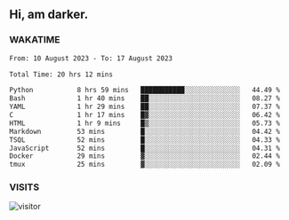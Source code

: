## Hi, am darker.

### WAKATIME

<!--START_SECTION:waka-->

```txt
From: 10 August 2023 - To: 17 August 2023

Total Time: 20 hrs 12 mins

Python           8 hrs 59 mins   ███████████░░░░░░░░░░░░░░   44.49 %
Bash             1 hr 40 mins    ██░░░░░░░░░░░░░░░░░░░░░░░   08.27 %
YAML             1 hr 29 mins    ██░░░░░░░░░░░░░░░░░░░░░░░   07.37 %
C                1 hr 17 mins    █▓░░░░░░░░░░░░░░░░░░░░░░░   06.42 %
HTML             1 hr 9 mins     █▒░░░░░░░░░░░░░░░░░░░░░░░   05.73 %
Markdown         53 mins         █░░░░░░░░░░░░░░░░░░░░░░░░   04.42 %
TSQL             52 mins         █░░░░░░░░░░░░░░░░░░░░░░░░   04.33 %
JavaScript       52 mins         █░░░░░░░░░░░░░░░░░░░░░░░░   04.31 %
Docker           29 mins         ▓░░░░░░░░░░░░░░░░░░░░░░░░   02.44 %
tmux             25 mins         ▓░░░░░░░░░░░░░░░░░░░░░░░░   02.09 %
```

<!--END_SECTION:waka-->

### VISITS
<!-- i should probably build this when i will have some time -->
![visitor](https://profile-counter.glitch.me/sanix-darker/count.svg)
